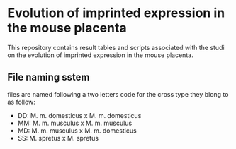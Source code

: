 # Evolution of imprinted expression in the mouse placenta
This repository contains result tables and scripts associated with the studi on the evolution of imprinted expression in the mouse placenta.

## File naming sstem
files are named following a two letters code for the cross type they blong to as follow:
* DD: M. m. domesticus x M. m. domesticus
* MM: M. m. musculus x M. m. musculus
* MD: M. m. musculus x M. m. domesticus
* SS: M. spretus x M. spretus

